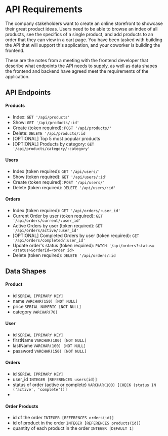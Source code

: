 # API Requirements
The company stakeholders want to create an online storefront to showcase their great product ideas. Users need to be able to browse an index of all products, see the specifics of a single product, and add products to an order that they can view in a cart page. You have been tasked with building the API that will support this application, and your coworker is building the frontend.

These are the notes from a meeting with the frontend developer that describe what endpoints the API needs to supply, as well as data shapes the frontend and backend have agreed meet the requirements of the application. 

## API Endpoints
#### Products
- Index:  `GET '/api/products'`
- Show:  `GET '/api/products/:id'`
- Create (token required): `POST '/api/products/'`
- Delete: `DELETE '/api/products/:id`
- [OPTIONAL] Top 5 most popular products
- [OPTIONAL] Products by category: `GET '/api/products/category/:category'`

#### Users
- Index (token required): `GET '/api/users/'`
- Show (token required): `GET '/api/users/:id'`
- Create (token required): `POST '/api/users/'`
- Delete (token required): `DELETE '/api/users/:id'`

#### Orders
- Index (token required): `GET '/api/orders/:user_id'`
- Current Order by user (token required): `GET '/api/orders/current/:user_id'`
- Active Orders by user (token required): `GET '/api/orders/active/:user_id'`
- [OPTIONAL] Completed Orders by user (token required): `GET '/api/orders/completed/:user_id'`
- Update order's status (token required): `PATCH '/api/orders?status=<status>&orderId=<order id>`
- Delete (token required): `DELETE '/api/orders/:id`

## Data Shapes
#### Product
- id `SERIAL [PRIMARY KEY]`
- name `VARCHAR(150) [NOT NULL]`
- price `SERIAL NUMERIC [NOT NULL]`
- category `VARCHAR(70)`

#### User
- id `SERIAL [PRIMARY KEY]`
- firstName `VARCHAR(100) [NOT NULL]`
- lastName `VARCHAR(100) [NOT NULL]`
- password `VARCHAR(150) [NOT NULL]`

#### Orders
- id `SERIAL [PRIMARY KEY]`
- user_id `INTEGER [REFERENCES users(id)]`
- status of order (active or complete) `VARCHAR(100) [CHECK (status IN ('active', 'complete'))]`
- 
#### Order Products
- id of the order `INTEGER [REFERENCES orders(id)]`
- id of product in the order `INTEGER [REFERENCES products(id)]`
- quantity of each product in the order `INTEGER [DEFAULT 1]`
